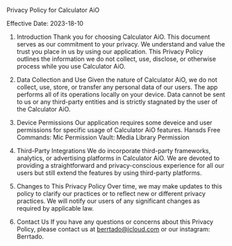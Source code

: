 Privacy Policy for Calculator AiO

Effective Date: 2023-18-10

1. Introduction
Thank you for choosing Calculator AiO. This document serves as our commitment to your privacy. We understand and value the trust you place in us by using our application.
This Privacy Policy outlines the information we do not collect, use, disclose, or otherwise process while you use Calculator AiO.

2. Data Collection and Use
Given the nature of Calculator AiO, we do not collect, use, store, or transfer any personal data of our users. The app performs all of its operations locally on your device.
Data cannot be sent to us or any third-party entities and is strictly stagnated by the user of the Calculator AiO.

3. Device Permissions
Our application requires some deveice  and user permissions for specific usage of Calculator AiO features.
Hansds Free Commands: Mic Permission
Vault: Media Library Permission

4. Third-Party Integrations
We do incorporate third-party frameworks, analytics, or advertising platforms in Calculator AiO. We are devoted to providing a straightforward and privacy-conscious experience for all our users but still extend the features by using third-party platforms.

5. Changes to This Privacy Policy
Over time, we may make updates to this policy to clarify our practices or to reflect new or different privacy practices. We will notify our users of any significant changes as required by applicable law.

6. Contact Us
If you have any questions or concerns about this Privacy Policy, please contact us at berrtado@icloud.com or our instagram: Berrtado.
